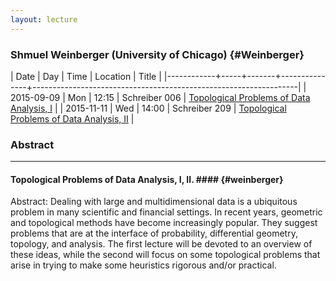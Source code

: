 ```yaml
---
layout: lecture
---
```


### Shmuel Weinberger (University of Chicago) {#Weinberger}

|       Date | Day |  Time | Location      | Title                                                            |
|------------+-----+-------+---------------+------------------------------------------------------------------|
| 2015-09-09 | Mon | 12:15 | Schreiber 006 | [Topological Problems of Data Analysis, I](#weinberger)        |
| 2015-11-11 | Wed | 14:00 | Schreiber 209 | [Topological Problems of Data Analysis, II](#weinberger)  |

<!--+++-->

### Abstract ###

---

#### Topological Problems of Data Analysis, I, II. #### {#weinberger}


Abstract: Dealing with large and multidimensional data is a
ubiquitous problem in many scientific and financial settings. In
recent years, geometric and topological methods have become
increasingly popular. They suggest problems that are at the interface
of probability, differential geometry, topology, and analysis. The
first lecture will be devoted to an overview of these ideas, while the
second will focus on some topological problems that arise in trying to
make some heuristics rigorous and/or practical.
